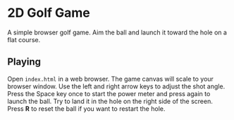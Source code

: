 # 2D Golf Game

A simple browser golf game. Aim the ball and launch it toward the hole on a flat course.

## Playing

Open `index.html` in a web browser. The game canvas will scale to your browser window. Use the left and right arrow keys to adjust the shot angle.
Press the Space key once to start the power meter and press again to launch the ball. Try to land it in the hole on the right side of the screen.
Press **R** to reset the ball if you want to restart the hole.
